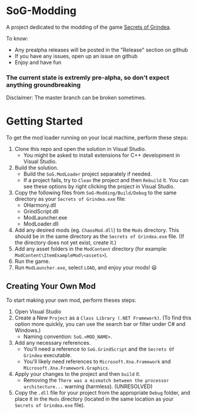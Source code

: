 # SoG-Modding

A project dedicated to the modding of the game [Secrets of Grindea](http://www.secretsofgrindea.com).

To know:

- Any prealpha releases will be posted in the "Release" section on github
- If you have any issues, open up an issue on github
- Enjoy and have fun

### The current state is extremly pre-alpha, so don't expect anything groundbreaking

Disclaimer: The master branch can be broken sometimes.

# Getting Started

To get the mod loader running on your local machine, perform these steps:

1. Clone this repo and open the solution in Visual Studio.
   - You might be asked to install extensions for C++ development in Visual Studio.
2. Build the solution.
   - Build the `SoG.ModLoader` project separately if needed.
   - If a project fails, try to `Clean` the project and then `Rebuild` it. You can see these options by right clicking the project in Visual Studio.
3. Copy the following files from `SoG-Modding/Build/Debug` to the same directory as your `Secrets of Grindea.exe` file:
   - 0Harmony.dll
   - GrindScript.dll
   - ModLauncher.exe
   - ModLoader.dll
4. Add any desired mods (eg. `ChaosMod.dll`) to the `Mods` directory. This should be in the same directory as the `Secrets of Grindea.exe` file. (If the directory does not yet exist, create it.)
5. Add any asset folders in the `ModContent` directory (for example: `ModContent\ItemExampleMod\<assets>`).
6. Run the game.
7. Run `ModLauncher.exe`, select `LOAD`, and enjoy your mods! 😃

## Creating Your Own Mod

To start making your own mod, perform theses steps:

1. Open Visual Studio
2. Create a New `Project` as a `Class Library (.NET Framework)`. (To find this option more quickly, you can use the search bar or filter under C# and Windows.)
   - Naming convention: `SoG.<MOD_NAME>`.
3. Add any necessary references.
   - You'll need a reference to `SoG.GrindScript` and the `Secrets Of Grindea` executable.
   - You'll likely need references to `Microsoft.Xna.Framework` and `Microsoft.Xna.Framework.Graphics`.
4. Apply your changes to the project and then `build` it.
   - Removing the `There was a mismatch between the processor architecture...` warning (harmless). (UNRESOLVED)
5. Copy the `.dll` file for your project from the appropriate `Debug` folder, and place it in the `Mods` directory (located in the same location as your `Secrets of Grindea.exe` file).

